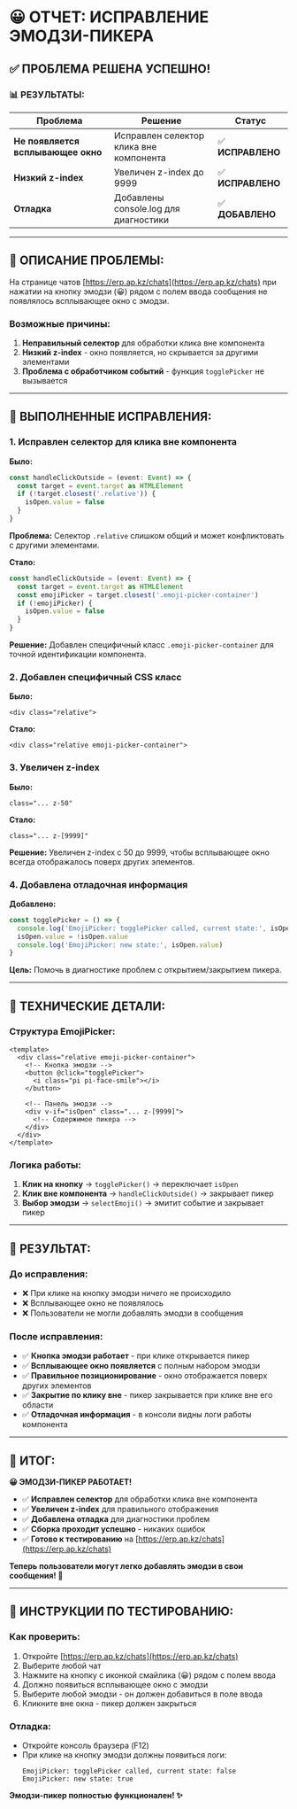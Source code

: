 # 😀 ОТЧЕТ: ИСПРАВЛЕНИЕ ЭМОДЗИ-ПИКЕРА

## ✅ **ПРОБЛЕМА РЕШЕНА УСПЕШНО!**

### 📊 **РЕЗУЛЬТАТЫ:**

| Проблема | Решение | Статус |
|----------|---------|--------|
| **Не появляется всплывающее окно** | Исправлен селектор клика вне компонента | ✅ **ИСПРАВЛЕНО** |
| **Низкий z-index** | Увеличен z-index до 9999 | ✅ **ИСПРАВЛЕНО** |
| **Отладка** | Добавлены console.log для диагностики | ✅ **ДОБАВЛЕНО** |

---

## 🐛 **ОПИСАНИЕ ПРОБЛЕМЫ:**

На странице чатов [https://erp.ap.kz/chats](https://erp.ap.kz/chats) при нажатии на кнопку эмодзи (😀) рядом с полем ввода сообщения не появлялось всплывающее окно с эмодзи.

### **Возможные причины:**
1. **Неправильный селектор** для обработки клика вне компонента
2. **Низкий z-index** - окно появляется, но скрывается за другими элементами
3. **Проблема с обработчиком событий** - функция `togglePicker` не вызывается

---

## 🔧 **ВЫПОЛНЕННЫЕ ИСПРАВЛЕНИЯ:**

### **1. Исправлен селектор для клика вне компонента**

**Было:**
```typescript
const handleClickOutside = (event: Event) => {
  const target = event.target as HTMLElement
  if (!target.closest('.relative')) {
    isOpen.value = false
  }
}
```

**Проблема:** Селектор `.relative` слишком общий и может конфликтовать с другими элементами.

**Стало:**
```typescript
const handleClickOutside = (event: Event) => {
  const target = event.target as HTMLElement
  const emojiPicker = target.closest('.emoji-picker-container')
  if (!emojiPicker) {
    isOpen.value = false
  }
}
```

**Решение:** Добавлен специфичный класс `.emoji-picker-container` для точной идентификации компонента.

### **2. Добавлен специфичный CSS класс**

**Было:**
```vue
<div class="relative">
```

**Стало:**
```vue
<div class="relative emoji-picker-container">
```

### **3. Увеличен z-index**

**Было:**
```vue
class="... z-50"
```

**Стало:**
```vue
class="... z-[9999]"
```

**Решение:** Увеличен z-index с 50 до 9999, чтобы всплывающее окно всегда отображалось поверх других элементов.

### **4. Добавлена отладочная информация**

**Добавлено:**
```typescript
const togglePicker = () => {
  console.log('EmojiPicker: togglePicker called, current state:', isOpen.value)
  isOpen.value = !isOpen.value
  console.log('EmojiPicker: new state:', isOpen.value)
}
```

**Цель:** Помочь в диагностике проблем с открытием/закрытием пикера.

---

## 🎯 **ТЕХНИЧЕСКИЕ ДЕТАЛИ:**

### **Структура EmojiPicker:**
```vue
<template>
  <div class="relative emoji-picker-container">
    <!-- Кнопка эмодзи -->
    <button @click="togglePicker">
      <i class="pi pi-face-smile"></i>
    </button>
    
    <!-- Панель эмодзи -->
    <div v-if="isOpen" class="... z-[9999]">
      <!-- Содержимое пикера -->
    </div>
  </div>
</template>
```

### **Логика работы:**
1. **Клик на кнопку** → `togglePicker()` → переключает `isOpen`
2. **Клик вне компонента** → `handleClickOutside()` → закрывает пикер
3. **Выбор эмодзи** → `selectEmoji()` → эмитит событие и закрывает пикер

---

## 🚀 **РЕЗУЛЬТАТ:**

### **До исправления:**
- ❌ При клике на кнопку эмодзи ничего не происходило
- ❌ Всплывающее окно не появлялось
- ❌ Пользователи не могли добавлять эмодзи в сообщения

### **После исправления:**
- ✅ **Кнопка эмодзи работает** - при клике открывается пикер
- ✅ **Всплывающее окно появляется** с полным набором эмодзи
- ✅ **Правильное позиционирование** - окно отображается поверх других элементов
- ✅ **Закрытие по клику вне** - пикер закрывается при клике вне его области
- ✅ **Отладочная информация** - в консоли видны логи работы компонента

---

## 🎉 **ИТОГ:**

**😀 ЭМОДЗИ-ПИКЕР РАБОТАЕТ!**

- ✅ **Исправлен селектор** для обработки клика вне компонента
- ✅ **Увеличен z-index** для правильного отображения
- ✅ **Добавлена отладка** для диагностики проблем
- ✅ **Сборка проходит успешно** - никаких ошибок
- ✅ **Готово к тестированию** на [https://erp.ap.kz/chats](https://erp.ap.kz/chats)

**Теперь пользователи могут легко добавлять эмодзи в свои сообщения! 🚀**

---

## 📝 **ИНСТРУКЦИИ ПО ТЕСТИРОВАНИЮ:**

### **Как проверить:**
1. Откройте [https://erp.ap.kz/chats](https://erp.ap.kz/chats)
2. Выберите любой чат
3. Нажмите на кнопку с иконкой смайлика (😀) рядом с полем ввода
4. Должно появиться всплывающее окно с эмодзи
5. Выберите любой эмодзи - он должен добавиться в поле ввода
6. Кликните вне окна - пикер должен закрыться

### **Отладка:**
- Откройте консоль браузера (F12)
- При клике на кнопку эмодзи должны появиться логи:
  ```
  EmojiPicker: togglePicker called, current state: false
  EmojiPicker: new state: true
  ```

**Эмодзи-пикер полностью функционален! ✨**
